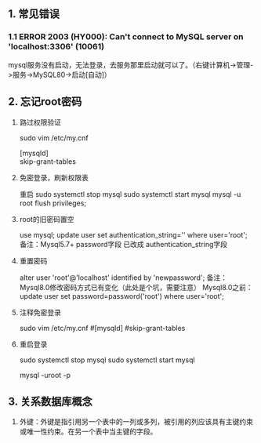 ## 1. 常见错误
### 1.1 ERROR 2003 (HY000): Can't connect to MySQL server on 'localhost:3306' (10061)
mysql服务没有启动，无法登录，去服务那里启动就可以了。（右键计算机->管理->服务->MySQL80->启动[自动]）

## 2. 忘记root密码
1. 路过权限验证

    sudo vim /etc/my.cnf

    [mysqld]  
    skip-grant-tables

2. 免密登录，刷新权限表

    重启
    sudo systemctl stop mysql
    sudo systemctl start mysql
    mysql -u root
    flush privileges;

3. root的旧密码置空

    use mysql;
    update user set authentication_string='' where user='root';
    备注：Mysql5.7+ password字段 已改成 authentication_string字段

4. 重置密码

    alter user 'root'@'localhost' identified by 'newpassword';
    备注：Mysql8.0修改密码方式已有变化（此处是个坑，需要注意）
    Mysql8.0之前：
    update user set password=password('root') where user='root';

5. 注释免密登录

    sudo vim /etc/my.cnf
    #[mysqld]
    #skip-grant-tables

6. 重启登录

    sudo systemctl stop mysql
    sudo systemctl start mysql
    
    mysql -uroot -p

## 3. 关系数据库概念
1. 外键：外键是指引用另一个表中的一列或多列，被引用的列应该具有主键约束或唯一性约束。在另一个表中当主键的字段。
